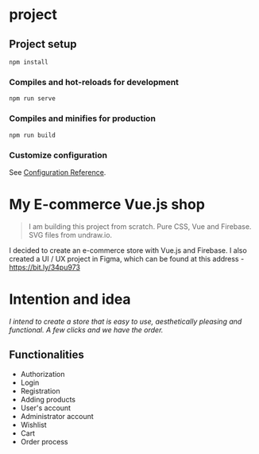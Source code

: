 # project

## Project setup
```
npm install
```

### Compiles and hot-reloads for development
```
npm run serve
```

### Compiles and minifies for production
```
npm run build
```

### Customize configuration
See [Configuration Reference](https://cli.vuejs.org/config/).

# My E-commerce Vue.js shop

>I am building this project from scratch.
Pure CSS, Vue and Firebase.
SVG files from undraw.io.

I decided to create an e-commerce store with Vue.js and Firebase. 
I also created a UI / UX project in Figma, which can be found at this address - https://bit.ly/34pu973


# Intention and idea

*I intend to create a store that is easy to use, aesthetically pleasing and functional.
A few clicks and we have the order.*

## Functionalities

- Authorization
- Login
- Registration
- Adding products
- User's account
- Administrator account
- Wishlist
- Cart
- Order process
